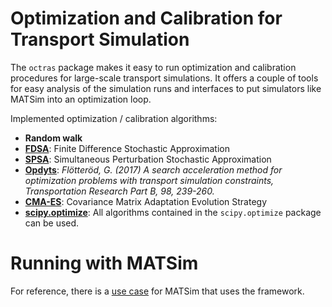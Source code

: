 # Optimization and Calibration for Transport Simulation

The `octras` package makes it easy to run optimization and calibration procedures
for large-scale transport simulations. It offers a couple of tools for easy analysis
of the simulation runs and interfaces to put simulators like MATSim into an
optimization loop.

Implemented optimization / calibration algorithms:

- **Random walk**
- **[FDSA][1]**: Finite Difference Stochastic Approximation
- **[SPSA][2]**: Simultaneous Perturbation Stochastic Approximation
- **[Opdyts][3]**: *Flötteröd, G. (2017) A search acceleration method for optimization problems with transport simulation constraints, Transportation Research Part B, 98, 239-260.*
- **[CMA-ES][4]**: Covariance Matrix Adaptation Evolution Strategy
- **[scipy.optimize][5]**: All algorithms contained in the `scipy.optimize` package can be used.

# Running with MATSim

For reference, there is a [use case](use_case/README.md) for MATSim that uses the framework.

[1]: https://en.wikipedia.org/wiki/Simultaneous_perturbation_stochastic_approximation
[2]: https://en.wikipedia.org/wiki/Simultaneous_perturbation_stochastic_approximation
[3]: https://www.sciencedirect.com/science/article/pii/S0191261516302466
[4]: https://en.wikipedia.org/wiki/CMA-ES
[5]: https://docs.scipy.org/doc/scipy/reference/optimize.html
